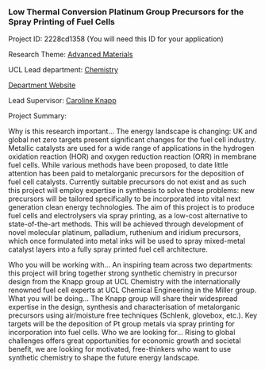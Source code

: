 ### Low Thermal Conversion Platinum Group Precursors for the Spray Printing of Fuel Cells

Project ID: 2228cd1358
(You will need this ID for your application)

Research Theme: [Advanced Materials](../themes/advanced-materials.md)

UCL Lead department: [Chemistry](../departments/chemistry.md)

[Department Website](https://www.ucl.ac.uk/chemistry)

Lead Supervisor: [Caroline Knapp](https://profiles.ucl.ac.uk/14113)

Project Summary:

Why is this research important…
The energy landscape is changing: UK and global net zero targets present significant changes for the fuel cell industry. Metallic catalysts are used for a wide range of applications in the hydrogen oxidation reaction (HOR) and oxygen reduction reaction (ORR) in membrane fuel cells. While various methods have been proposed, to date little attention has been paid to metalorganic precursors for the deposition of fuel cell catalysts. Currently suitable precursors do not exist and as such this project will employ expertise in synthesis to solve these problems: new precursors will be tailored specifically to be incorporated into vital next generation clean energy technologies.
The aim of this project is to produce fuel cells and electrolysers via spray printing, as a low-cost alternative to state-of-the-art methods. This will be achieved through development of novel molecular platinum, palladium, ruthenium and iridium precursors, which once formulated into metal inks will be used to spray mixed-metal catalyst layers into a fully spray printed fuel cell architecture. 

Who you will be working with…
An inspiring team across two departments: this project will bring together strong synthetic chemistry in precursor design from the Knapp group at UCL Chemistry with the internationally renowned fuel cell experts at UCL Chemical Engineering in the Miller group.
What you will be doing…
The Knapp group will share their widespread expertise in the design, synthesis and characterisation of metalorganic precursors using air/moisture free techniques (Schlenk, glovebox, etc.). Key targets will be the deposition of Pt group metals via spray printing for incorporation into fuel cells.
Who we are looking for…
Rising to global challenges offers great opportunities for economic growth and societal benefit, we are looking for motivated, free-thinkers who want to use synthetic chemistry to shape the future energy landscape.
